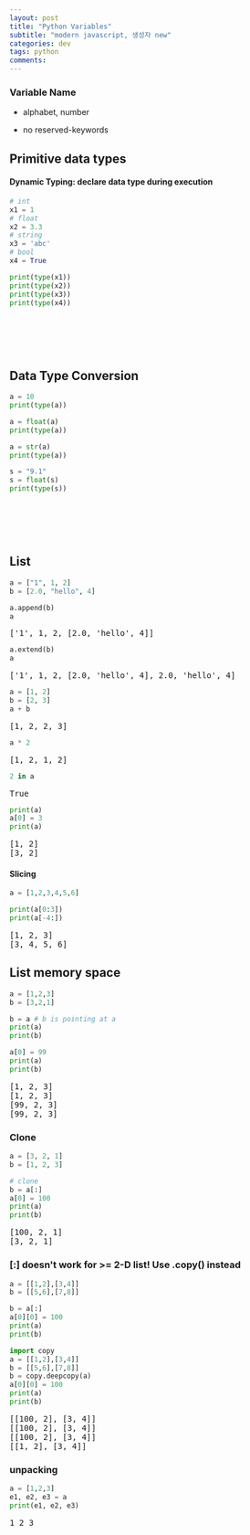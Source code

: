 ```yaml
---
layout: post
title: "Python Variables"
subtitle: "modern javascript, 생성자 new"
categories: dev
tags: python
comments:
---
```


### Variable Name

- alphabet, number

- no reserved-keywords

## Primitive data types

#### Dynamic Typing: declare data type during execution

```python
# int
x1 = 1
# float
x2 = 3.3
# string
x3 = 'abc'
# bool
x4 = True

print(type(x1))
print(type(x2))
print(type(x3))
print(type(x4))
```

<pre>
<class 'int'>
<class 'float'>
<class 'str'>
<class 'bool'>
</pre>

## Data Type Conversion

```python
a = 10
print(type(a))

a = float(a)
print(type(a))

a = str(a)
print(type(a))

s = "9.1"
s = float(s)
print(type(s))
```

<pre>
<class 'int'>
<class 'float'>
<class 'str'>
<class 'float'>
</pre>

## List

```python
a = ["1", 1, 2]
b = [2.0, "hello", 4]
```

```python
a.append(b)
a
```

<pre>
['1', 1, 2, [2.0, 'hello', 4]]
</pre>

```python
a.extend(b)
a
```

<pre>
['1', 1, 2, [2.0, 'hello', 4], 2.0, 'hello', 4]
</pre>

```python
a = [1, 2]
b = [2, 3]
a + b
```

<pre>
[1, 2, 2, 3]
</pre>

```python
a * 2
```

<pre>
[1, 2, 1, 2]
</pre>

```python
2 in a
```

<pre>
True
</pre>

```python
print(a)
a[0] = 3
print(a)
```

<pre>
[1, 2]
[3, 2]
</pre>

#### Slicing

```python
a = [1,2,3,4,5,6]
```

```python
print(a[0:3])
print(a[-4:])
```

<pre>
[1, 2, 3]
[3, 4, 5, 6]
</pre>

## List memory space

```python
a = [1,2,3]
b = [3,2,1]

b = a # b is pointing at a
print(a)
print(b)

a[0] = 99
print(a)
print(b)
```

<pre>
[1, 2, 3]
[1, 2, 3]
[99, 2, 3]
[99, 2, 3]
</pre>

### Clone

```python
a = [3, 2, 1]
b = [1, 2, 3]

# clone
b = a[:]
a[0] = 100
print(a)
print(b)
```

<pre>
[100, 2, 1]
[3, 2, 1]
</pre>

### [:] doesn't work for >= 2-D list! Use .copy() instead

```python
a = [[1,2],[3,4]]
b = [[5,6],[7,8]]

b = a[:]
a[0][0] = 100
print(a)
print(b)

import copy
a = [[1,2],[3,4]]
b = [[5,6],[7,8]]
b = copy.deepcopy(a)
a[0][0] = 100
print(a)
print(b)
```

<pre>
[[100, 2], [3, 4]]
[[100, 2], [3, 4]]
[[100, 2], [3, 4]]
[[1, 2], [3, 4]]
</pre>

### unpacking

```python
a = [1,2,3]
e1, e2, e3 = a
print(e1, e2, e3)
```

<pre>
1 2 3
</pre>

```python

```
